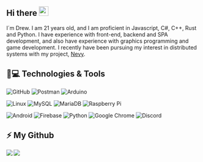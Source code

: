 ## Hi there <img src="https://media.giphy.com/media/hvRJCLFzcasrR4ia7z/giphy.gif" width="25px"></a>

I´m Drew. I am 21 years old, and I am proficient in Javascript, C#, C++, Rust and Python. I have experience with front-end, backend and SPA development, and also have experience with graphics programming and game development. I recently have been pursuing my interest in distributed systems with my project, [Nevy](https://github.com/DrewRidley/nevy).

## 🚀💻 Technologies & Tools

  ![GitHub](https://img.shields.io/badge/-GitHub-181717?style=flat-square&logo=github)
  ![Postman](https://img.shields.io/badge/Postman-black?style=flat-square&logo=postman)
  ![Arduino](https://img.shields.io/badge/Arduino-black?style=flat-square&logo=arduino)

  ![Linux](https://img.shields.io/badge/Linux-black?style=flat-square&logo=linux)
  ![MySQL](https://img.shields.io/badge/-MySQL-black?style=flat-square&logo=mysql)
  ![MariaDB](https://img.shields.io/badge/MariaDB-black?style=flat-square&logo=mariadb)
  ![Raspberry Pi](https://img.shields.io/badge/-Raspberry%20Pi-C51A4A?style=flat-square&logo=Raspberry-Pi)

  ![Android](https://img.shields.io/badge/Android-05150C?style=flat-square&logo=android)
  ![Firebase](https://img.shields.io/badge/Firebase-black?style=flat-square&logo=firebase)
  ![Python](https://img.shields.io/badge/-Python-black?style=flat-square&logo=Python)
  ![Google Chrome](https://img.shields.io/badge/Chrome-black?style=flat-square&logo=google-chrome)
  ![Discord](https://img.shields.io/badge/Discord-black?style=flat-square&logo=discord)


## ⚡ My Github

<img align="left" src="https://github-readme-stats.vercel.app/api?username=drewridley&show_icons=true&count_private=true&theme=gruvbox" />
<img src="https://github-readme-stats.vercel.app/api/top-langs/?username=drewridley&layout=compact&count_private=true&theme=gruvbox" />
